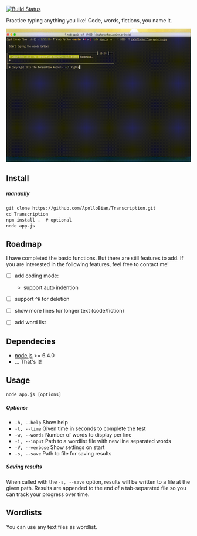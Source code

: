 [![Build Status](https://travis-ci.org/ApolloBian/Transcription.svg?branch=master)](https://travis-ci.org/ApolloBian/Transcription)

Practice typing anything you like! Code, words, fictions, you name it.

![cli-typer demo gif](resources/out.gif)

## Install
##### manually
```
git clone https://github.com/ApolloBian/Transcription.git
cd Transcription
npm install .  # optional
node app.js
```

## Roadmap
I have completed the basic functions. But there are still features to add. If you are interested in the following features, 
feel free to contact me!
 - [ ] add coding mode:
    - support auto indention
 - [ ] support `^H` for deletion
 - [ ] show more lines for longer text (code/fiction)
 - [ ] add word list


## Dependecies
- [node.js](https://github.com/nodejs/node) >= 6.4.0
- ... That's it!

## Usage
```
node app.js [options]
```

##### Options:
- `-h, --help` Show help
- `-t, --time` Given time in seconds to complete the test
- `-w, --words` Number of words to display per line
- `-i, --input` Path to a wordlist file with new line separated words
- `-V, --verbose` Show settings on start
- `-s, --save` Path to file for saving results

##### Saving results

When called with the `-s, --save` option, results will be written to a file at the given path. Results are appended to the end of a tab-separated file so you can track your progress over time.

## Wordlists
You can use any text files as wordlist.
